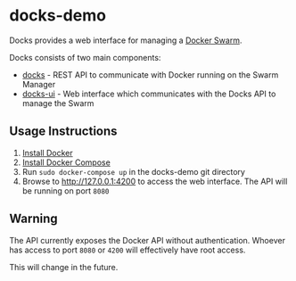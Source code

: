 # docks-demo

Docks provides a web interface for managing a [Docker Swarm](https://docs.docker.com/engine/swarm/key-concepts/).


Docks consists of two main components:
- [docks](https://github.com/TripleParity/docks) - REST API to communicate with Docker running on the Swarm Manager
- [docks-ui](https://github.com/TripleParity/docks-ui) - Web interface which communicates with the Docks API to manage the Swarm

## Usage Instructions
1. [Install Docker](https://docs.docker.com/install/)
2. [Install Docker Compose](https://docs.docker.com/compose/install/)
3. Run `sudo docker-compose up` in the docks-demo git directory
4. Browse to http://127.0.0.1:4200 to access the web interface. The API will be running on port `8080`

## Warning
The API currently exposes the Docker API without authentication.
Whoever has access to port `8080` or `4200` will effectively have root access.

This will change in the future.
